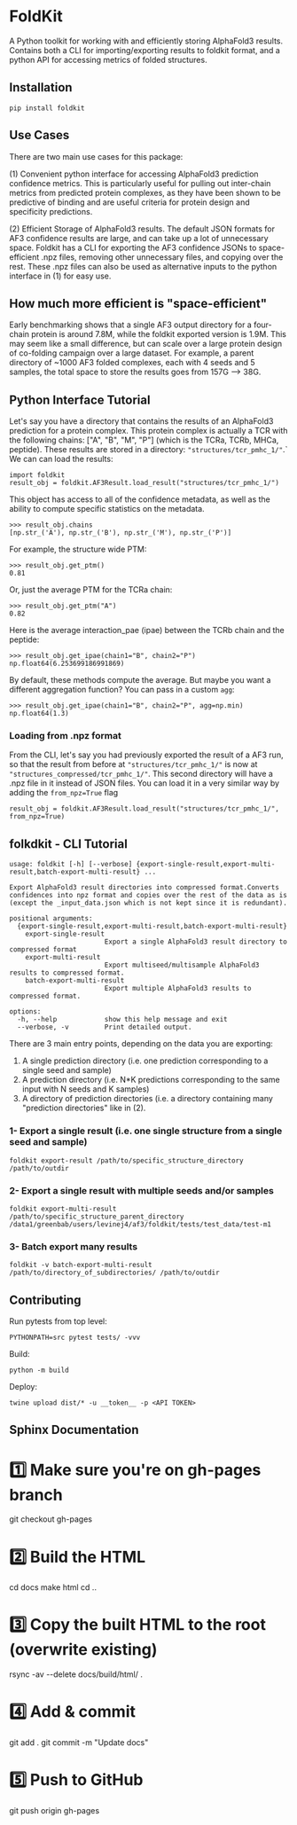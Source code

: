 # FoldKit

A Python toolkit for working with and efficiently storing AlphaFold3 results. Contains both a CLI for importing/exporting results to foldkit format, and a python API for accessing metrics of folded structures.

## Installation
`pip install foldkit`

## Use Cases
There are two main use cases for this package:

(1) Convenient python interface for accessing AlphaFold3 prediction confidence metrics. This is particularly useful for pulling out inter-chain metrics from predicted protein complexes, as they have been shown to be predictive of binding and are useful criteria for protein design and specificity predictions.

(2) Efficient Storage of AlphaFold3 results. The default JSON formats for AF3 confidence results are large, and can take up a lot of unnecessary space. Foldkit has a CLI for exporting the AF3 confidence JSONs to space-efficient .npz files, removing other unnecessary files, and copying over the rest. These .npz files can also be used as alternative inputs to the python interface in (1) for easy use. 

## How much more efficient is "space-efficient"
Early benchmarking shows that a single AF3 output directory for a four-chain protein is around 7.8M, while the foldkit exported version is 1.9M. This may seem like a small difference, but can scale over a large protein design of co-folding campaign over a large dataset. For example, a parent directory of ~1000 AF3 folded complexes, each with 4 seeds and 5 samples, the total space to store the results goes from 157G --> 38G.

## Python Interface Tutorial
Let's say you have a directory that contains the results of an AlphaFold3 prediction for a protein complex. This protein complex is actually a TCR with the following chains: ["A", "B", "M", "P"] (which is the TCRa, TCRb, MHCa, peptide). These results are stored in a directory:
`"structures/tcr_pmhc_1/"`.`
We can can load the results:
```
import foldkit
result_obj = foldkit.AF3Result.load_result("structures/tcr_pmhc_1/")
```
This object has access to all of the confidence metadata, as well as the ability to compute specific statistics on the metadata.
```
>>> result_obj.chains
[np.str_('A'), np.str_('B'), np.str_('M'), np.str_('P')]
``` 
For example, the structure wide PTM:
```
>>> result_obj.get_ptm()
0.81
```
Or, just the average PTM for the TCRa chain:
```
>>> result_obj.get_ptm("A")
0.82
```
Here is the average interaction_pae (ipae) between the TCRb chain and the peptide:
```
>>> result_obj.get_ipae(chain1="B", chain2="P")
np.float64(6.253699186991869)
```

By default, these methods compute the average. But maybe you want a different aggregation function? You can pass in a custom `agg`:
```
>>> result_obj.get_ipae(chain1="B", chain2="P", agg=np.min)
np.float64(1.3)
```

### Loading from .npz format
From the CLI, let's say you had previously exported the result of a AF3 run, so that the result from before
at `"structures/tcr_pmhc_1/"` is now at `"structures_compressed/tcr_pmhc_1/"`. This second directory will have a .npz file in it instead of JSON files. You can load it in a very similar way by adding the `from_npz=True` flag
```
result_obj = foldkit.AF3Result.load_result("structures/tcr_pmhc_1/", from_npz=True)
```

## folkdkit - CLI Tutorial
```
usage: foldkit [-h] [--verbose] {export-single-result,export-multi-result,batch-export-multi-result} ...

Export AlphaFold3 result directories into compressed format.Converts confidences into npz format and copies over the rest of the data as is (except the _input_data.json which is not kept since it is redundant).

positional arguments:
  {export-single-result,export-multi-result,batch-export-multi-result}
    export-single-result
                        Export a single AlphaFold3 result directory to compressed format
    export-multi-result
                        Export multiseed/multisample AlphaFold3 results to compressed format.
    batch-export-multi-result
                        Export multiple AlphaFold3 results to compressed format.

options:
  -h, --help            show this help message and exit
  --verbose, -v         Print detailed output.
```
There are 3 main entry points, depending on the data you are exporting:
1) A single prediction directory (i.e. one prediction corresponding to a single seed and sample)
2) A prediction directory (i.e. N*K predictions corresponding to the same input with N seeds and K samples)
3) A directory of prediction directories (i.e. a directory containing many "prediction directories" like in (2).

  ### 1- Export a single result (i.e. one single structure from a single seed and sample)
  ```
  foldkit export-result /path/to/specific_structure_directory /path/to/outdir
  ```
  ### 2- Export a single result with multiple seeds and/or samples
  ```
foldkit export-multi-result /path/to/specific_structure_parent_directory /data1/greenbab/users/levinej4/af3/foldkit/tests/test_data/test-m1
  ```
  ### 3- Batch export many results
  ```
  foldkit -v batch-export-multi-result  /path/to/directory_of_subdirectories/ /path/to/outdir
  ```


## Contributing
Run pytests from top level:
```
PYTHONPATH=src pytest tests/ -vvv
```

Build:
```
python -m build
```

Deploy:
```
twine upload dist/* -u __token__ -p <API TOKEN>
```

## Sphinx Documentation
# 1️⃣ Make sure you're on gh-pages branch
git checkout gh-pages

# 2️⃣ Build the HTML
cd docs
make html
cd ..

# 3️⃣ Copy the built HTML to the root (overwrite existing)
rsync -av --delete docs/build/html/ .

# 4️⃣ Add & commit
git add .
git commit -m "Update docs"

# 5️⃣ Push to GitHub
git push origin gh-pages